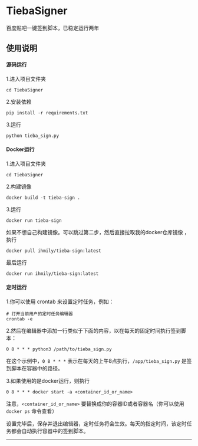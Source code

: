 # TiebaSigner
百度贴吧一键签到脚本，已稳定运行两年



## 使用说明

#### 源码运行

1.进入项目文件夹

```
cd TiebaSigner
```

2.安装依赖

```
pip install -r requirements.txt
```

3.运行

```
python tieba_sign.py
```



#### Docker运行

1.进入项目文件夹

```
cd TiebaSigner
```

2.构建镜像

```
docker build -t tieba-sign .
```

3.运行

```
docker run tieba-sign
```

如果不想自己构建镜像。可以跳过第二步，然后直接拉取我的docker仓库镜像 ，执行

```
docker pull ihmily/tieba-sign:latest
```

最后运行

```
docker run ihmily/tieba-sign:latest
```



#### 定时运行

1.你可以使用 crontab 来设置定时任务，例如：

```
# 打开当前用户的定时任务编辑器
crontab -e
```

2.然后在编辑器中添加一行类似于下面的内容，以在每天的固定时间执行签到脚本：

```
0 8 * * * python3 /path/to/tieba_sign.py
```

在这个示例中，`0 8 * * *` 表示在每天的上午8点执行，`/app/tieba_sign.py` 是签到脚本在容器中的路径。

3.如果使用的是docker运行，则执行

```
0 8 * * * docker start -a <container_id_or_name>
```

注意，`<container_id_or_name>` 要替换成你的容器ID或者容器名（你可以使用 `docker ps` 命令查看）

设置完毕后，保存并退出编辑器，定时任务将会生效。每天的指定时间，该定时任务都会自动执行容器中的签到脚本。

***

